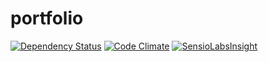 portfolio
=========
[![Dependency Status](http://img.shields.io/gemnasium/quietkillah/portfolio.svg?style=flat)](https://gemnasium.com/quietkillah/portfolio) [![Code Climate](http://img.shields.io/codeclimate/github/quietkillah/portfolio.svg?style=flat)](https://codeclimate.com/github/quietkillah/portfolio) [![SensioLabsInsight](https://insight.sensiolabs.com/projects/a99d0751-44ed-4793-a885-0469ae00d1de/mini.png)](https://insight.sensiolabs.com/projects/a99d0751-44ed-4793-a885-0469ae00d1de)
